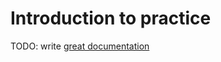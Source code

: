 # Introduction to practice

TODO: write [great documentation](http://jacobian.org/writing/great-documentation/what-to-write/)
